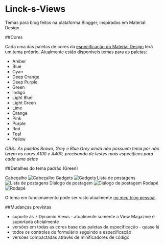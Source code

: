 # Linck-s-Views
Temas para blog feitos na plataforma Blogger, inspirados em Material Design.

##Cores

Cada uma das paletas de cores da [especificação do Material Design](http://www.google.com/design/spec/style/color.html#color-color-palette) terá um tema próprio.
Atualmente estão disponíveis temas para as paletas:

* Amber
* Blue
* Cyan
* Deep Orange
* Deep Purple
* Green
* Indigo
* Light Blue
* Light Green
* Lime
* Orange
* Pink
* Purple
* Red
* Teal
* Yellow

*OBS.: As paletas Brown, Grey e Blue Grey ainda não possuem tema por não terem as cores A100 e A400, precisando de testes mais específicos para cada uma delas*

##Detalhes do tema padrão (Green)

Cabeçalho
![Cabeçalho](http://4.bp.blogspot.com/-OYyitqo5kdc/VLVZFDTdkaI/AAAAAAAACe0/3Til5EGBNl8/s1600/topo.png)
Gadgets
![Gadgets](http://1.bp.blogspot.com/-a3O3wVky9II/VLVa72P7uEI/AAAAAAAACfA/6HdJLRlbt9g/s1600/Menu%2BLateral.png)
Lista de postagens
![Lista de postagens](http://4.bp.blogspot.com/-mAmowapkUSQ/VLVcW6TKB3I/AAAAAAAACfM/fPRB_KXJ25Y/s1600/Postagens.png)
Diálogo de postagem
![Diálogo de postagem](http://2.bp.blogspot.com/-G3dQZzy03AE/VLVfKBqYFPI/AAAAAAAACfY/rEIKQOVhbmQ/s1600/Di%C3%A1logo.png)
Rodapé
![Rodapé](http://3.bp.blogspot.com/-SfjLAOmlW3I/VLVhpw7xb7I/AAAAAAAACfk/AHU-kIsMHIs/s1600/Rodape.png)

O tema em funcionamento pode ser visto atualmente [no meu blog pessoal](http://the-linck.blogspot.com.br/).

##Mudanças previstas

* suporte às 7 Dynamic Views - atualmente somente a View Magazine é suportada oficialmente
* versões em todas as cores base das paletas da especificação - quase lá
* todos os controles de formulário seguindo a especificação
* versões compactadas através de minificadores de código
